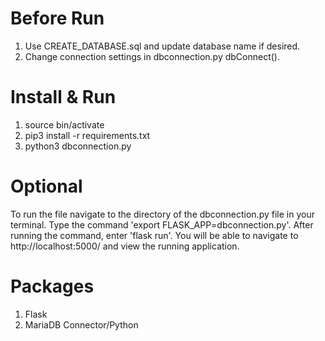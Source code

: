 # Before Run
1. Use CREATE_DATABASE.sql and update database name if desired.
2. Change connection settings in dbconnection.py dbConnect().

# Install & Run

1. source bin/activate
2. pip3 install -r requirements.txt
3. python3 dbconnection.py

# Optional

To run the file navigate to the directory of the dbconnection.py file in your terminal. Type the command 'export FLASK_APP=dbconnection.py'.
After running the command, enter 'flask run'. You will be able to navigate to http://localhost:5000/ and view the running application.

# Packages

1. Flask
2. MariaDB Connector/Python
